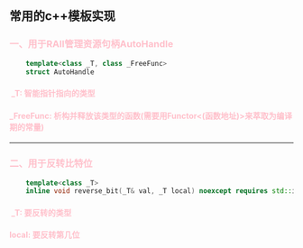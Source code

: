 ## 常用的c++模板实现

###  <font color=pink>**一、用于RAII管理资源句柄AutoHandle**</font>


```c++
    template<class _T, class _FreeFunc>
    struct AutoHandle
```
#### <font color=pink> _T: 智能指针指向的类型</font>

#### <font color=pink>_FreeFunc: 析构并释放该类型的函数(需要用Functor<(函数地址)>来萃取为编译期的常量)</font>

---


###  <font color=pink>**二、用于反转比特位**</font>
```c++
    template<class _T>
    inline void reverse_bit(_T& val, _T local) noexcept requires std::is_pod_v<_T1>
```
#### <font color=pink> _T: 要反转的类型 </font>
#### <font color=pink>local: 要反转第几位</font>
